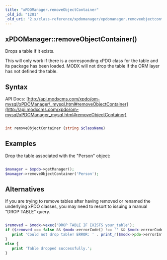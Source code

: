 ```yaml
---
title: "xPDOManager.removeObjectContainer"
_old_id: "1281"
_old_uri: "2.x/class-reference/xpdomanager/xpdomanager.removeobjectcontainer"
---
```


## xPDOManager::removeObjectContainer()

 Drops a table if it exists.

 This will only work if there is a corresponding xPDO class for the table and its package has been loaded. MODX will not drop the table if the ORM layer has not defined the table. 

## Syntax

 API Docs: [http://api.modxcms.com/xpdo/om-mysql/xPDOManager\_mysql.html#removeObjectContainer](http://api.modxcms.com/xpdo/om-mysql/xPDOManager_mysql.html#removeObjectContainer)

 ``` php 

int removeObjectContainer (string $className)

```

## Examples

 Drop the table associated with the "Person" object:

 ``` php 

$manager = $xpdo->getManager();
$manager->removeObjectContainer('Person');

```

## Alternatives

 If you are trying to remove tables after having removed or renamed the underlying xPDO classes, you may need to resort to issuing a manual "DROP TABLE" query.

 ``` php 

$removed = $modx->exec('DROP TABLE IF EXISTS your_table');
if ($removed === false && $modx->errorCode() !== '' && $modx->errorCode() !== PDO::ERR_NONE) {
    print 'Could not drop table! ERROR: ' . print_r($modx->pdo->errorInfo(),true); 
} 
else {
    print 'Table dropped successfully.';
}

```